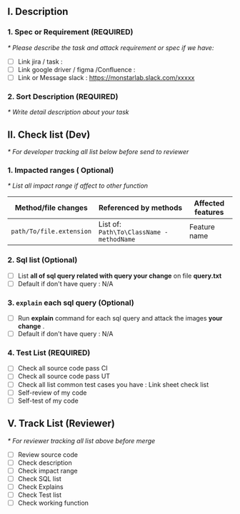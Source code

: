 ##  I. Description
### 1. Spec or Requirement  (REQUIRED)

_* Please describe the task and attack requirement or spec if we have:_ 
 + [ ] Link jira /  task : 
 + [ ] Link google driver /  figma /Confluence : 
 + [ ] Link or Message slack   : https://monstarlab.slack.com/xxxxx

###  2.  Sort Description  (REQUIRED)
_*  Write  detail description about your task_ 

## II.  Check list (Dev) 
_* For developer tracking all list below before send to reviewer_

### 1. Impacted ranges  ( Optional) 
_* List all impact range if affect to other function_ 

| Method/file changes | Referenced by methods | Affected features |
| --- | --- | --- |
| `path/To/file.extension` | List of: `Path\To\ClassName - methodName` | Feature name |

### 2. Sql list (Optional)
 - [ ] List **all of sql query related with query your change** on file **query.txt**
-  [ ] Default if don't have query : N/A 
### 3.  `explain` each sql query (Optional)
- [ ] Run **explain** command for each sql query and attack the images **your change** .
- [ ] Default if don't have query : N/A 

### 4. Test List  (REQUIRED)
- [ ] Check all source code pass CI 
- [ ] Check all source code pass UT 
- [ ] Check all list common test cases you have : Link sheet check list
- [ ]  Self-review of my code
- [ ]  Self-test of my code

## V. Track List (Reviewer) 
_* For reviewer tracking all list above before merge_

- [ ] Review source code 
- [ ] Check description
- [ ] Check impact range
- [ ] Check SQL list
- [ ] Check Explains
- [ ] Check Test list 
- [ ] Check working function
